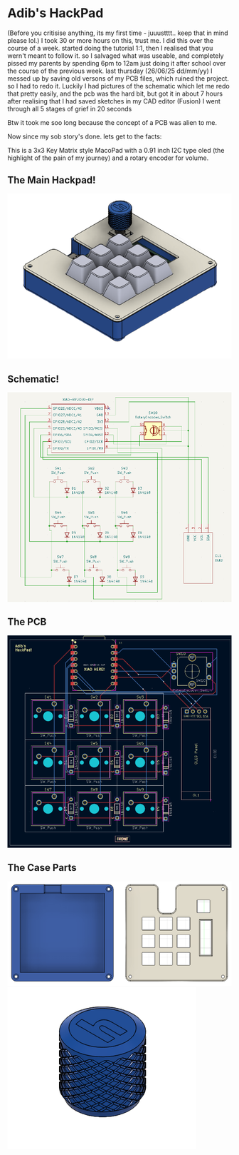 # Adib's HackPad

(Before you critisise anything, its my first time - juuustttt.. keep that in mind please lol.)
I took 30 or more hours on this, trust me.
I did this over the course of a week.
started doing the tutorial 1:1, then I realised that you wern't meant to follow it.
so I salvaged what was useable, and completely pissed my parents by spending 6pm to 12am just doing it after school over the course of the previous week.
last thursday (26/06/25 dd/mm/yy) I messed up by saving old versons of my PCB files, which ruined the project. so I had to redo it.
Luckily I had pictures of the schematic which let me redo that pretty easily, and the pcb was the hard bit, but got it in about 7 hours after realising that I had saved sketches in my CAD editor (Fusion)
I went through all 5 stages of grief in 20 seconds

Btw it took me soo long because the concept of a PCB was alien to me.

Now since my sob story's done. lets get to the facts:

This is a 3x3 Key Matrix style MacoPad with a 0.91 inch I2C type oled (the highlight of the pain of my journey) and a rotary encoder for volume.
             


## The Main Hackpad!
![My HackPad](assets/Adib%27s%20HackPad%20Assembled.png)

## Schematic!
![My HackPad](assets/Adib%27s%20HackPad%20Schematic.png)

## The PCB
![My HackPad](assets/Adib%27s%20HackPad%20PCB.png)

## The Case Parts
![My HackPad](assets/Adib%27s%20HackPad%20Case.png)
![My HackPad](assets/Adib%27s%20HackPad%20Knob.png)
